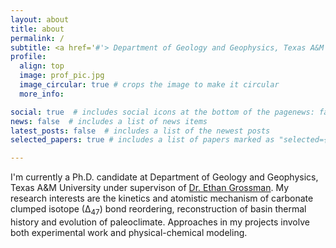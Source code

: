 ```yaml
---
layout: about
title: about
permalink: /
subtitle: <a href='#'> Department of Geology and Geophysics, Texas A&M University</a>
profile:
  align: top
  image: prof_pic.jpg
  image_circular: true # crops the image to make it circular
  more_info: 

social: true  # includes social icons at the bottom of the pagenews: false  # includes a list of news items
news: false  # includes a list of news items
latest_posts: false  # includes a list of the newest posts
selected_papers: true # includes a list of papers marked as "selected={true}"

---
```


I'm currently a Ph.D. candidate at Department of Geology and Geophysics, Texas A&M University under supervison of [Dr. Ethan Grossman](https://geogeo.tamu.edu/people/profiles/faculty/grossmanethan.html). My research interests are the kinetics and atomistic mechanism of carbonate clumped isotope (∆<sub>47</sub>) bond reordering, reconstruction of basin thermal history and evolution of paleoclimate. Approaches in my projects involve both experimental work and physical-chemical modeling. 